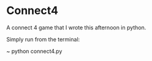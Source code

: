 # Connect4
A connect 4 game that I wrote this afternoon in python.

Simply run from the terminal:

~ python connect4.py
